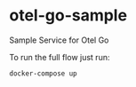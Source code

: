 # otel-go-sample
Sample Service for Otel Go 


To run the full flow just run:
```
docker-compose up
```